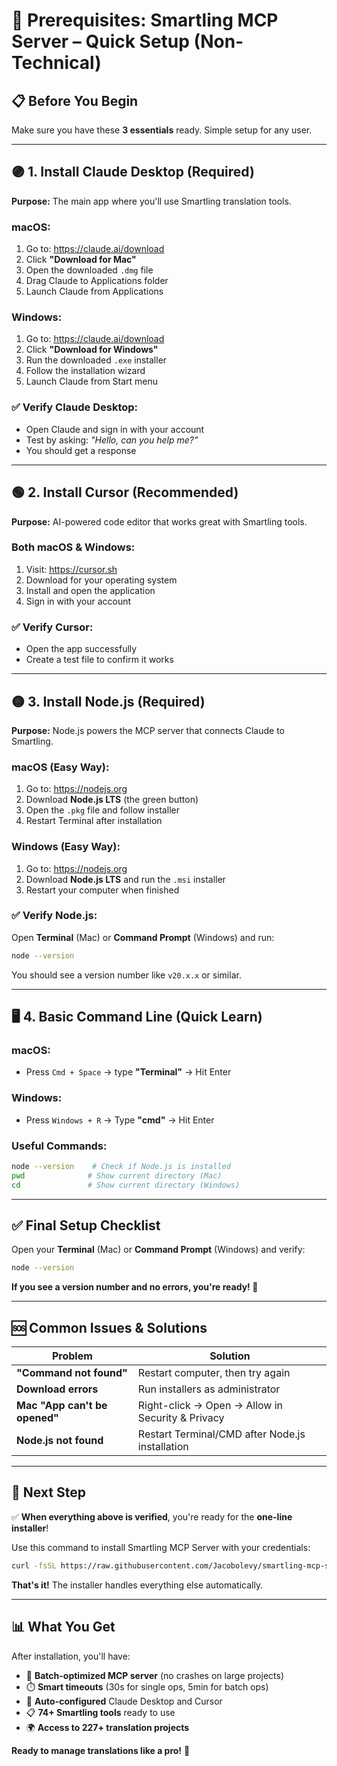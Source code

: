 # 🚦 Prerequisites: Smartling MCP Server – Quick Setup (Non-Technical)

## 📋 Before You Begin
Make sure you have these **3 essentials** ready. Simple setup for any user.

---

## 🟣 1. Install Claude Desktop (Required)
**Purpose:** The main app where you'll use Smartling translation tools.

### macOS:
1. Go to: https://claude.ai/download
2. Click **"Download for Mac"**
3. Open the downloaded `.dmg` file
4. Drag Claude to Applications folder
5. Launch Claude from Applications

### Windows:
1. Go to: https://claude.ai/download
2. Click **"Download for Windows"**
3. Run the downloaded `.exe` installer
4. Follow the installation wizard
5. Launch Claude from Start menu

### ✅ Verify Claude Desktop:
- Open Claude and sign in with your account
- Test by asking: *"Hello, can you help me?"*
- You should get a response

---

## 🟢 2. Install Cursor (Recommended)
**Purpose:** AI-powered code editor that works great with Smartling tools.

### Both macOS & Windows:
1. Visit: https://cursor.sh
2. Download for your operating system
3. Install and open the application
4. Sign in with your account

### ✅ Verify Cursor:
- Open the app successfully
- Create a test file to confirm it works

---

## 🟡 3. Install Node.js (Required)
**Purpose:** Node.js powers the MCP server that connects Claude to Smartling.

### macOS (Easy Way):
1. Go to: https://nodejs.org
2. Download **Node.js LTS** (the green button)
3. Open the `.pkg` file and follow installer
4. Restart Terminal after installation

### Windows (Easy Way):
1. Go to: https://nodejs.org
2. Download **Node.js LTS** and run the `.msi` installer
3. Restart your computer when finished

### ✅ Verify Node.js:
Open **Terminal** (Mac) or **Command Prompt** (Windows) and run:
```bash
node --version
```
You should see a version number like `v20.x.x` or similar.

---

## 🖥️ 4. Basic Command Line (Quick Learn)

### macOS:
- Press `Cmd + Space` → type **"Terminal"** → Hit Enter

### Windows:
- Press `Windows + R` → Type **"cmd"** → Hit Enter

### Useful Commands:
```bash
node --version    # Check if Node.js is installed
pwd              # Show current directory (Mac)
cd               # Show current directory (Windows)
```

---

## ✅ Final Setup Checklist

Open your **Terminal** (Mac) or **Command Prompt** (Windows) and verify:

```bash
node --version
```

**If you see a version number and no errors, you're ready! 🎉**

---

## 🆘 Common Issues & Solutions

| Problem | Solution |
|---------|----------|
| **"Command not found"** | Restart computer, then try again |
| **Download errors** | Run installers as administrator |
| **Mac "App can't be opened"** | Right-click → Open → Allow in Security & Privacy |
| **Node.js not found** | Restart Terminal/CMD after Node.js installation |

---

## 🎯 Next Step

✅ **When everything above is verified**, you're ready for the **one-line installer**!

Use this command to install Smartling MCP Server with your credentials:

```bash
curl -fsSL https://raw.githubusercontent.com/Jacobolevy/smartling-mcp-server/main/install-with-params.sh | bash -s "YOUR_USER_ID" "YOUR_SECRET"
```

**That's it!** The installer handles everything else automatically.

---

## 📊 What You Get

After installation, you'll have:
- 🚀 **Batch-optimized MCP server** (no crashes on large projects)
- ⏱️ **Smart timeouts** (30s for single ops, 5min for batch ops)
- 🔧 **Auto-configured** Claude Desktop and Cursor
- 📋 **74+ Smartling tools** ready to use
- 🌍 **Access to 227+ translation projects**

**Ready to manage translations like a pro!** 🎯 